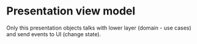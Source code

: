# Presentation view model

Only this presentation objects talks with lower layer (domain - use cases) and send events to UI (change state).